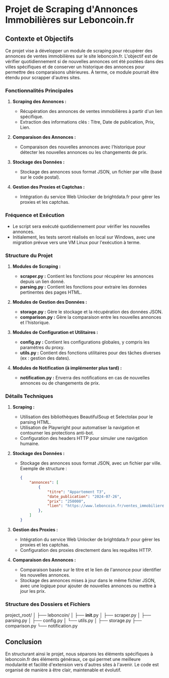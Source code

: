 
# Projet de Scraping d'Annonces Immobilières sur Leboncoin.fr

## Contexte et Objectifs

Ce projet vise à développer un module de scraping pour récupérer des annonces de ventes immobilières sur le site leboncoin.fr. L'objectif est de vérifier quotidiennement si de nouvelles annonces ont été postées dans des villes spécifiques et de conserver un historique des annonces pour permettre des comparaisons ultérieures. À terme, ce module pourrait être étendu pour scrapper d'autres sites.

### Fonctionnalités Principales

1. **Scraping des Annonces :**
   - Récupération des annonces de ventes immobilières à partir d'un lien spécifique.
   - Extraction des informations clés : Titre, Date de publication, Prix, Lien.

2. **Comparaison des Annonces :**
   - Comparaison des nouvelles annonces avec l'historique pour détecter les nouvelles annonces ou les changements de prix.

3. **Stockage des Données :**
   - Stockage des annonces sous format JSON, un fichier par ville (basé sur le code postal).

4. **Gestion des Proxies et Captchas :**
   - Intégration du service Web Unlocker de brightdata.fr pour gérer les proxies et les captchas.

### Fréquence et Exécution

- Le script sera exécuté quotidiennement pour vérifier les nouvelles annonces.
- Initialement, les tests seront réalisés en local sur Windows, avec une migration prévue vers une VM Linux pour l'exécution à terme.

### Structure du Projet

1. **Modules de Scraping :**
   - **scraper.py :** Contient les fonctions pour récupérer les annonces depuis un lien donné.
   - **parsing.py :** Contient les fonctions pour extraire les données pertinentes des pages HTML.

2. **Modules de Gestion des Données :**
   - **storage.py :** Gère le stockage et la récupération des données JSON.
   - **comparison.py :** Gère la comparaison entre les nouvelles annonces et l'historique.

3. **Modules de Configuration et Utilitaires :**
   - **config.py :** Contient les configurations globales, y compris les paramètres du proxy.
   - **utils.py :** Contient des fonctions utilitaires pour des tâches diverses (ex : gestion des dates).

4. **Modules de Notification (à implémenter plus tard) :**
   - **notification.py :** Enverra des notifications en cas de nouvelles annonces ou de changements de prix.

### Détails Techniques

1. **Scraping :**
   - Utilisation des bibliothèques BeautifulSoup et Selectolax pour le parsing HTML.
   - Utilisation de Playwright pour automatiser la navigation et contourner les protections anti-bot.
   - Configuration des headers HTTP pour simuler une navigation humaine.

2. **Stockage des Données :**
   - Stockage des annonces sous format JSON, avec un fichier par ville. Exemple de structure :

     ```json
     {
         "annonces": [
             {
                 "titre": "Appartement T3",
                 "date_publication": "2024-07-26",
                 "prix": "250000",
                 "lien": "https://www.leboncoin.fr/ventes_immobilieres/1234567890"
             },
         ]
     }
     ```

3. **Gestion des Proxies :**
   - Intégration du service Web Unlocker de brightdata.fr pour gérer les proxies et les captchas.
   - Configuration des proxies directement dans les requêtes HTTP.

4. **Comparaison des Annonces :**
   - Comparaison basée sur le titre et le lien de l'annonce pour identifier les nouvelles annonces.
   - Stockage des annonces mises à jour dans le même fichier JSON, avec une logique pour ajouter de nouvelles annonces ou mettre à jour les prix.

### Structure des Dossiers et Fichiers

project_root/
│
├── leboncoin/
│   ├── **init**.py
│   ├── scraper.py
│   ├── parsing.py
│   ├── config.py
│   └── utils.py
│
├── storage.py
├── comparison.py
└── notification.py

## Conclusion

En structurant ainsi le projet, nous séparons les éléments spécifiques à leboncoin.fr des éléments généraux, ce qui permet une meilleure modularité et facilité d'extension vers d'autres sites à l'avenir. Le code est organisé de manière à être clair, maintenable et évolutif.
